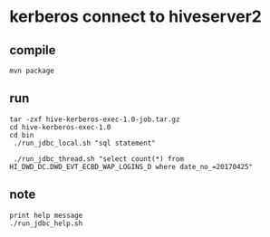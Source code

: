 kerberos connect to hiveserver2
================================

## compile
    mvn package    
## run
    tar -zxf hive-kerberos-exec-1.0-job.tar.gz
    cd hive-kerberos-exec-1.0
    cd bin
     ./run_jdbc_local.sh "sql statement"
     
     ./run_jdbc_thread.sh "select count(*) from  HI_DWD_DC.DWD_EVT_ECBD_WAP_LOGINS_D where date_no_=20170425"
     
## note
    print help message
    ./run_jdbc_help.sh 